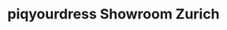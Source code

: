 ---
title: "piqyourdress Showroom Zurich"
url: /zuerich/piqyourdress-showroom-zurich/
shop: Kleidung
---
